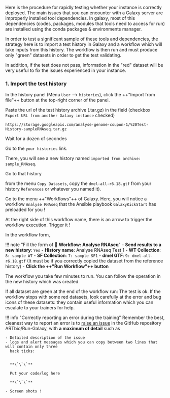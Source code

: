 Here is the procedure for rapidly testing whether your instance is correctly deployed.
The main issues that you can encounter with a Galaxy server are improperly installed tool
dependencies. In galaxy, most of this dependencies (codes, packages, modules that tools
need to access for run) are installed using the conda packages & environments manager.

In order to test a significant sample of these tools and dependencies, the strategy here is
to import a test history in Galaxy and a workflow which will take inputs from this history.
The workflow is then run and must produce only "green" datasets in order to get the test
validating.

In addition, if the test does not pass, information in the "red" dataset will be very useful
to fix the issues experienced in your instance.

### 1. Import the test history

In the history panel (Menu `User` --> `histories`), click the ++"Import from file"++ button
at the top-right corner of the panel.

Paste the url of the test history archive (.tar.gz) in the field (checkbox `Export URL from
another Galaxy instance` checked)
```
https://storage.googleapis.com/analyse-genome-coupon-1/%20Test-History-sampleRNAseq.tar.gz
```

Wait for a dozen of secondes

Go to the `your histories` link.

There, you will see a new history named `imported from archive: sample_RNAseq`.

Go to that history

from the menu `Copy Datasets`, copy the `dmel-all-r6.18.gtf` from your history `References`
or whatever you named it).

Go to the menu ++"Workflows"++ of Galaxy. Here, you will notice a workflow `Analyse RNAseq`
that the Ansible playbook `GalaxyKickStart` has preloaded for you !

At the right side of this workflow name, there is an arrow to trigger the workflow execution.
Trigger it !

In the workflow form,

!!! note "Fill the form of :wrench: **Workflow: Analyse RNAseq**"
    - **Send results to a new history**: `Yes`
    - **History name**: Analyse RNAseq Test 1
    - **WT Collection**: `8: sample WT`
    - **SF Collection**: `7: sample SF1`
    - **dmel GTF**: `9: dmel-all-r6.18.gtf` (It must be if you correctly copied the dataset
      from the reference history)
    - **Click the ++"Run Workflow"++ button**
    
The workflow you take few minutes to run. You can follow the operation in the new history
which was created.

If all dataset are green at the end of the workflow run: The test is ok.
If the workflow stops with some red datasets, look carefully at the error and bug icons of
these datasets: they contain useful information which you can escalate to your trainers for
help.

!!! info "Correctly reporting an error during the training"
    Remember the best, cleanest way to report an error is to [raise an issue](https://github.com/ARTbio/Run-Galaxy/issues/new/choose)
    in the GitHub repository ARTbio/Run-Galaxy, with **a maximum of detail** such as
    
    - Detailed description of the issue
    - logs and alert messages which you can copy between two lines that will contain only three
      back ticks: 
      
      
      **\`\`\`**
      
      Put your code/log here
      
      **\`\`\`**
    
    - Screen shots !


